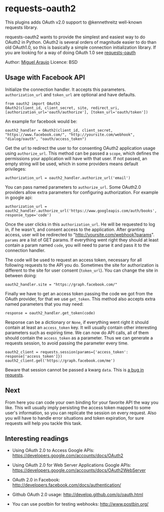 # requests-oauth2

This plugins adds OAuth v2.0 support to @kennethreitz well-known requests library.

requests-oauth2 wants to provide the simplest and easiest way to do OAuth2 in Python. OAuth2 is several orders of magnitude easier to do than old OAuth1.0, so this is basically a simple connection initialization library. If you are looking for a way of doing OAuth 1.0 see <a href="http://github.com/maraujop/requests-oauth">requests-oauth</a>

Author: <a href="http://github.com/maraujop">Miguel Araujo</a>
Licence: BSD

## Usage with Facebook API

Initialize the connection handler. It accepts this parameters. `authorization_url` and `token_url` are optional and have defaults.

    from oauth2 import OAuth2
    OAuth2(client_id, client_secret, site, redirect_uri, [authorization_url='oauth/authorize'], [token_url='oauth/token'])

An example for facebook would be:

    oauth2_handler = OAuth2(client_id, client_secret, "https://www.facebook.com/", "http://yoursite.com/webhook", "dialog/oauth", "oauth/access_token")

Get the url to redirect the user to for consenting OAuth2 application usage using `authorize_url`. This method can be passed a `scope`, which defines the permissions your application will have with that user. If not passed, an empty string will be used, which in some providers means default privileges:

    authorization_url = oauth2_handler.authorize_url('email')

You can pass named parameters to `authorize_url`. Some OAuth2.0 providers allow extra parameters for configuring authorization. For example in google api:

    authorization_url = oauth2_handler.authorize_url('https://www.googleapis.com/auth/books', response_type='code')

Once the user clicks in this `authorization_url`. He will be requested to log in, if he wasn't, and consent access to the application. After granting access, user will be redirected to "http://yoursite.com/webhook?params". `params` are a list of GET params. If everything went right they should at least contain a param named `code`, you will need to parse it and pass it to the connection handler. 

The code will be used to request an access token, necessary for all following requests to the API you do. Sometimes the site for authorization is different to the site for user consent (`token_url`). You can change the site in between doing:

    oauth2_handler.site = "https://graph.facebook.com/"

Finally we have to get an access token passing the code we got from the OAuth provider, for that we use `get_token`. This method also accepts extra named parameters that you may need:

    response = oauth2_handler.get_token(code)

Response can be a dictionary or `None`, if everything went right it should contain at least an `access_token` key. It will usually contain other interesting parameters such as expiring time. We can now do API calls, all of them should contain the `access_token` as a parameter. Thus we can generate a requests session, to avoid passing the parameter every time.

    oauth2_client = requests.session(params={'access_token': response['access_token']})
    oauth2_client.get('https://graph.facebook.com/me')

Beware that session cannot be passed a kwarg `data`. This is <a href="https://github.com/kennethreitz/requests/issues/468">a bug in requests</a>.

## Next

From here you can code your own binding for your favorite API the way you like. This will usually imply persisting the access token mapped to some user's information, so you can replicate the session on every request. Also you will have to handle error situations and token expiration, for sure requests will help you tackle this task.

## Interesting readings

* Using OAuth 2.0 to Access Google APIs:
https://developers.google.com/accounts/docs/OAuth2

* Using OAuth 2.0 for Web Server Applications Google APIs:
https://developers.google.com/accounts/docs/OAuth2WebServer

* OAuth 2.0 in Facebook:
http://developers.facebook.com/docs/authentication/

* Github OAuth 2.0 usage:
http://develop.github.com/p/oauth.html

* You can use postbin for testing webhooks:
http://www.postbin.org/
